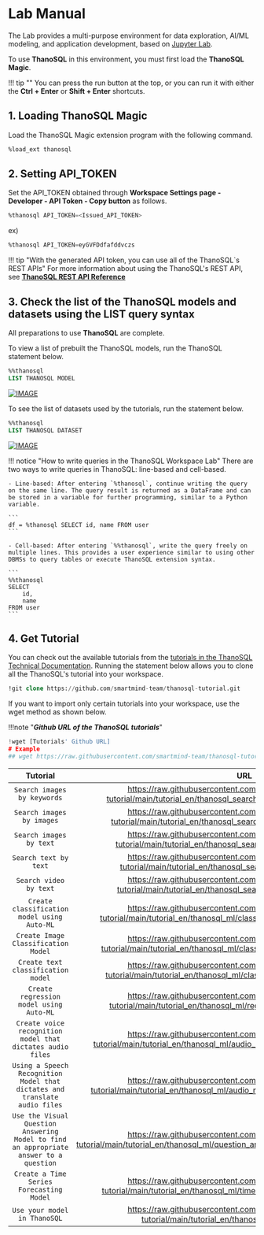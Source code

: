 # **Lab Manual**

The Lab provides a multi-purpose environment for data exploration, AI/ML modeling, and application development, based on [Jupyter Lab](https://github.com/jupyterlab/jupyterlab).

To use **ThanoSQL** in this environment, you must first load the **ThanoSQL Magic**.

!!! tip ""
    You can press the run button at the top, or you can run it with either the **Ctrl + Enter** or **Shift + Enter** shortcuts.

## **1. Loading ThanoSQL Magic**

Load the ThanoSQL Magic extension program with the following command.

```sql
%load_ext thanosql
```

## **2. Setting API_TOKEN**

Set the API_TOKEN obtained through **Workspace Settings page - Developer - API Token - Copy button** as follows.

```sql
%thanosql API_TOKEN=<Issued_API_TOKEN>
```

ex)

```sql
%thanosql API_TOKEN=eyGVFDdfafddvczs
```

!!! tip "With the generated API token, you can use all of the ThanoSQL`s REST APIs"
    For more information about using the ThanoSQL's REST API, see [__ThanoSQL REST API Reference__](/en/how-to_guides/reference/#thanosql-rest-api-reference)

## **3. Check the list of the ThanoSQL models and datasets using the LIST query syntax**

All preparations to use **ThanoSQL** are complete.

To view a list of prebuilt the ThanoSQL models, run the ThanoSQL statement below.

```sql
%%thanosql
LIST THANOSQL MODEL
```

[![IMAGE](/img/getting_started/img8.png)](/img/getting_started/img8.png)

To see the list of datasets used by the tutorials, run the statement below.

```sql
%%thanosql
LIST THANOSQL DATASET
```

[![IMAGE](/img/getting_started/img9.png)](/img/getting_started/img9.png)


!!! notice "How to write queries in the ThanoSQL Workspace Lab" 
    There are two ways to write queries in ThanoSQL: line-based and cell-based.

    - Line-based: After entering `%thanosql`, continue writing the query on the same line. The query result is returned as a DataFrame and can be stored in a variable for further programming, similar to a Python variable.
    
    ```
    df = %thanosql SELECT id, name FROM user
    ```

    - Cell-based: After entering `%%thanosql`, write the query freely on multiple lines. This provides a user experience similar to using other DBMSs to query tables or execute ThanoSQL extension syntax.

    ```
    %%thanosql
    SELECT
        id,
        name
    FROM user
    ```


## __4. Get Tutorial__

You can check out the available tutorials from the [tutorials in the ThanoSQL Technical Documentation](/en/tutorials/algorithm_list/). 
Running the statement below allows you to clone all the ThanoSQL's tutorial into your workspace.

```sql
!git clone https://github.com/smartmind-team/thanosql-tutorial.git
```

If you want to import only certain tutorials into your workspace, use the wget method as shown below.

!!!note "___Github URL of the ThanoSQL tutorials___"

```python
!wget [Tutorials' Github URL]
# Example 
## wget https://raw.githubusercontent.com/smartmind-team/thanosql-tutorial/main/tutorial_en/thanosql_search/search_image_by_keyword.ipynb
```

| Tutorial | URL |
| :---------: |  :----------------------------------: |
| `Search images by keywords` | https://raw.githubusercontent.com/smartmind-team/thanosql-tutorial/main/tutorial_en/thanosql_search/search_image_by_keyword.ipynb |
| `Search images by images` | https://raw.githubusercontent.com/smartmind-team/thanosql-tutorial/main/tutorial_en/thanosql_search/search_image_by_image.ipynb |
| `Search images by text` | https://raw.githubusercontent.com/smartmind-team/thanosql-tutorial/main/tutorial_en/thanosql_search/search_image_by_text.ipynb |
| `Search text by text` | https://raw.githubusercontent.com/smartmind-team/thanosql-tutorial/main/tutorial_en/thanosql_search/search_text_by_text.ipynb |
| `Search video by text` | https://raw.githubusercontent.com/smartmind-team/thanosql-tutorial/main/tutorial_en/thanosql_search/search_video_by_text.ipynb |
| `Create classification model using Auto-ML` | https://raw.githubusercontent.com/smartmind-team/thanosql-tutorial/main/tutorial_en/thanosql_ml/classification/automl_classification.ipynb |
| `Create Image Classification Model` | https://raw.githubusercontent.com/smartmind-team/thanosql-tutorial/main/tutorial_en/thanosql_ml/classification/image_classification.ipynb |
| `Create text classification model` | https://raw.githubusercontent.com/smartmind-team/thanosql-tutorial/main/tutorial_en/thanosql_ml/classification/text_classification.ipynb |
| `Create regression model using Auto-ML` | https://raw.githubusercontent.com/smartmind-team/thanosql-tutorial/main/tutorial_en/thanosql_ml/regression/automl_regression.ipynb |
| `Create voice recognition model that dictates audio files` | https://raw.githubusercontent.com/smartmind-team/thanosql-tutorial/main/tutorial_en/thanosql_ml/audio_recognition/speech_recognition.ipynb |
| `Using a Speech Recognition Model that dictates and translate audio files` | https://raw.githubusercontent.com/smartmind-team/thanosql-tutorial/main/tutorial_en/thanosql_ml/audio_recognition/speech_recognition2.ipynb |
| `Use the Visual Question Answering Model to find an appropriate answer to a question` | https://raw.githubusercontent.com/smartmind-team/thanosql-tutorial/main/tutorial_en/thanosql_ml/question_answering/visual_question_answering.ipynb |
| `Create a Time Series Forecasting Model` | https://raw.githubusercontent.com/smartmind-team/thanosql-tutorial/main/tutorial_en/thanosql_ml/timeseries/timeseries_forecasting.ipynb |  
| `Use your model in ThanoSQL` | https://raw.githubusercontent.com/smartmind-team/thanosql-tutorial/main/tutorial_en/thanosql_ml/udm_tutorial.ipynb |


